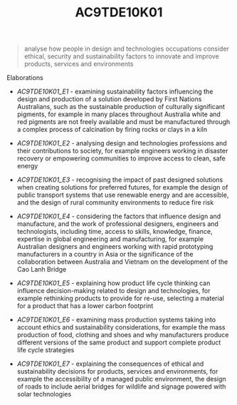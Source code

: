 ﻿---
backlinks:
- title: Learning Areas
  url: /sense/Teaching/Curriculum/v9/v9-learning-areas.html
tags: australian-curriculum
title: AC9TDE10K01
type: note
---
> analyse how people in design and technologies occupations consider ethical, security and sustainability factors to innovate and improve products, services and environments

Elaborations


- _AC9TDE10K01_E1_ - examining sustainability factors influencing the design and production of a solution developed by First Nations Australians, such as the sustainable production of culturally significant pigments, for example in many places throughout Australia white and red pigments are not freely available and must be manufactured through a complex process of calcination by firing rocks or clays in a kiln

- _AC9TDE10K01_E2_ - analysing design and technologies professions and their contributions to society, for example engineers working in disaster recovery or empowering communities to improve access to clean, safe energy

- _AC9TDE10K01_E3_ - recognising the impact of past designed solutions when creating solutions for preferred futures, for example the design of public transport systems that use renewable energy and are accessible, and the design of rural community environments to reduce fire risk

- _AC9TDE10K01_E4_ - considering the factors that influence design and manufacture, and the work of professional designers, engineers and technologists, including time, access to skills, knowledge, finance, expertise in global engineering and manufacturing, for example Australian designers and engineers working with rapid prototyping manufacturers in a country in Asia or the significance of the collaboration between Australia and Vietnam on the development of the Cao Lanh Bridge

- _AC9TDE10K01_E5_ - explaining how product life cycle thinking can influence decision-making related to design and technologies, for example rethinking products to provide for re-use, selecting a material for a product that has a lower carbon footprint

- _AC9TDE10K01_E6_ - examining mass production systems taking into account ethics and sustainability considerations, for example the mass production of food, clothing and shoes and why manufacturers produce different versions of the same product and support complete product life cycle strategies

- _AC9TDE10K01_E7_ - explaining the consequences of ethical and sustainability decisions for products, services and environments, for example the accessibility of a managed public environment, the design of roads to include aerial bridges for wildlife and signage powered with solar technologies